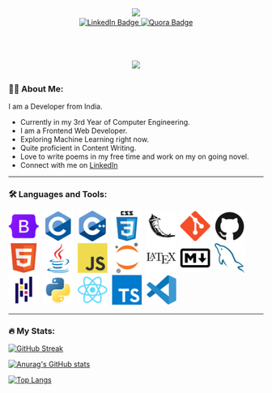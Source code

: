 <div id="header" align="center">
  <img src="https://media.giphy.com/media/Ll22OhMLAlVDb8UQWe/giphy.gif" width="300">
  <div id="badges">
    <a href="https://www.linkedin.com/in/nisarg-kudgunti-948024206/">
      <img src="https://img.shields.io/badge/LinkedIn-blue?style=for-the-badge&logo=linkedin&logoColor=white" alt="LinkedIn Badge"/>
    </a>
    <a href="https://www.quora.com/profile/Nisarg-Kudgunti">
      <img src="https://img.shields.io/badge/Quora-red?style=for-the-badge&logo=quora&logoColor=white" alt="Quora Badge"/>
    </a>
  </div>
  <img src="https://komarev.com/ghpvc/?username=Nisarg6502&style=flat-square&color=blue" alt=""/>
  <h1>
    <img src="https://media.giphy.com/media/3ornk57KwDXf81rjWM/giphy.gif" width="300">
  </h1>
</div>


### 👨‍💻 About Me:
I am a Developer from India.

- Currently in my 3rd Year of Computer Engineering.
- I am a Frontend Web Developer.
- Exploring Machine Learning right now.
- Quite proficient in Content Writing.
- Love to write poems in my free time and work on my on going novel.
- Connect with me on [LinkedIn](https://www.linkedin.com/in/nisarg-kudgunti-948024206/)

---

### 🛠️ Languages and Tools:
<div>
  <img src="https://github.com/devicons/devicon/blob/master/icons/bootstrap/bootstrap-original.svg" title="Bootstrap" alt="Bootstrap" width="60" height="60">&nbsp;
  <img src="https://github.com/devicons/devicon/blob/master/icons/c/c-original.svg" title="C" alt="C" width="60" height="60">&nbsp;
  <img src="https://github.com/devicons/devicon/blob/master/icons/cplusplus/cplusplus-original.svg" title="C++" alt="C++" width="60" height="60">&nbsp;
  <img src="https://github.com/devicons/devicon/blob/master/icons/css3/css3-original-wordmark.svg" title="CSS3" alt="CSS3" width="60" height="60">&nbsp;
  <img src="https://github.com/devicons/devicon/blob/master/icons/flask/flask-original.svg" title="Flask" alt="Flask" width="60" height="60">&nbsp;
  <img src="https://github.com/devicons/devicon/blob/master/icons/git/git-original.svg" title="Git" alt="Git" width="60" height="60">&nbsp;
  <img src="https://github.com/devicons/devicon/blob/master/icons/github/github-original.svg" title="GitHub" alt="GitHub" width="60" height="60">&nbsp;
  <img src="https://github.com/devicons/devicon/blob/master/icons/html5/html5-original.svg" title="HTML5" alt="HTML5" width="60" height="60">&nbsp;
  <img src="https://github.com/devicons/devicon/blob/master/icons/java/java-original.svg" title="Java" alt="Java" width="60" height="60">&nbsp;
  <img src="https://github.com/devicons/devicon/blob/master/icons/javascript/javascript-original.svg" title="Javascript" alt="JavaScript" width="60" height="60">&nbsp;
  <img src="https://github.com/devicons/devicon/blob/master/icons/jupyter/jupyter-original.svg" title="Jupyter" alt="Jupyter" width="60" height="60">&nbsp;
  <img src="https://github.com/devicons/devicon/blob/master/icons/latex/latex-original.svg" title="Latex" alt="Latex" width="60" height="60">&nbsp;
  <img src="https://github.com/devicons/devicon/blob/master/icons/markdown/markdown-original.svg" title="Markdown" alt="Markdown" width="60" height="60">&nbsp;
  <img src="https://github.com/devicons/devicon/blob/master/icons/mysql/mysql-original.svg" title="MySQL" alt="MySQL" width="60" height="60">&nbsp;
  <img src="https://github.com/devicons/devicon/blob/master/icons/pandas/pandas-original.svg" title="Pandas" alt="Pandas" width="60" height="60">&nbsp;
  <img src="https://github.com/devicons/devicon/blob/master/icons/python/python-original.svg" title="Python" alt="Python" width="60" height="60">&nbsp;
  <img src="https://github.com/devicons/devicon/blob/master/icons/react/react-original.svg" title="React" alt="React" width="60" height="60">&nbsp;
  <img src="https://github.com/devicons/devicon/blob/master/icons/typescript/typescript-original.svg" title="TypeScript" alt="TypeScript" width="60" height="60">&nbsp;
  <img src="https://github.com/devicons/devicon/blob/master/icons/vscode/vscode-original.svg" title="VSCode" alt="VSCode" width="60" height="60">&nbsp;
</div>

---

### 🔥 My Stats:
[![GitHub Streak](http://github-readme-streak-stats.herokuapp.com?user=Nisarg6502&theme=dark&background=000000)](https://git.io/streak-stats)

[![Anurag's GitHub stats](https://github-readme-stats.vercel.app/api?username=Nisarg6502&show_icons=true&theme=dark)](https://github.com/anuraghazra/github-readme-stats)

[![Top Langs](https://github-readme-stats.vercel.app/api/top-langs/?username=Nisarg6502&layout=compact&theme=vision-friendly-dark)](https://github.com/anuraghazra/github-readme-stats)

